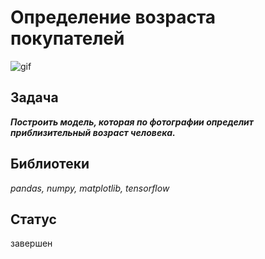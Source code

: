 # Определение возраста покупателей

![gif](https://i.gifer.com/embedded/download/w9.gif)

## Задача
***Построить модель, которая по фотографии определит приблизительный возраст человека.***

## Библиотеки
*pandas, numpy, matplotlib, tensorflow*

## Статус
завершен
